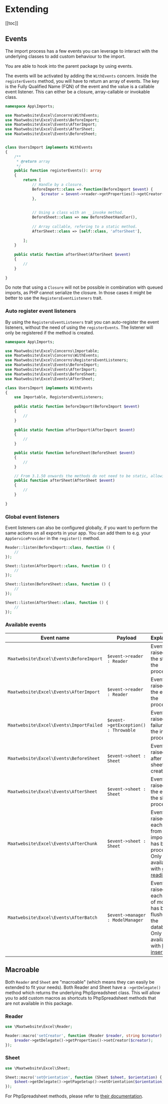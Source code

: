 # Extending

[[toc]]

## Events

The import process has a few events you can leverage to interact with the underlying 
classes to add custom behaviour to the import.

You are able to hook into the parent package by using events.

The events will be activated by adding the `WithEvents` concern. Inside the `registerEvents` method, you 
will have to return an array of events. The key is the Fully Qualified Name (FQN) of the event and the value is a callable event listener.
This can either be a closure, array-callable or invokable class.

```php
namespace App\Imports;

use Maatwebsite\Excel\Concerns\WithEvents;
use Maatwebsite\Excel\Events\BeforeImport;
use Maatwebsite\Excel\Events\AfterImport;
use Maatwebsite\Excel\Events\AfterSheet;
use Maatwebsite\Excel\Events\BeforeSheet;


class UsersImport implements WithEvents
{
    /**
     * @return array
     */
    public function registerEvents(): array
    {
        return [
            // Handle by a closure.
            BeforeImport::class => function(BeforeImport $event) {
                $creator = $event->reader->getProperties()->getCreator();
            },
			
		   
            // Using a class with an __invoke method.
            BeforeSheet::class => new BeforeSheetHandler(),
            
            // Array callable, refering to a static method.
            AfterSheet::class => [self::class, 'afterSheet'],
                        
        ];
    }
    
    public static function afterSheet(AfterSheet $event) 
    {
        //
    }
	
}
```

Do note that using a `Closure` will not be possible in combination with queued imports, as PHP cannot serialize the closure.
In those cases it might be better to use the `RegistersEventListeners` trait.

### Auto register event listeners

By using the `RegistersEventListeners` trait you can auto-register the event listeners,
without the need of using the `registerEvents`. The listener will only be registered if the method is created. 

```php
namespace App\Imports;

use Maatwebsite\Excel\Concerns\Importable;
use Maatwebsite\Excel\Concerns\WithEvents;
use Maatwebsite\Excel\Concerns\RegistersEventListeners;
use Maatwebsite\Excel\Events\BeforeImport;
use Maatwebsite\Excel\Events\AfterImport;
use Maatwebsite\Excel\Events\BeforeSheet;
use Maatwebsite\Excel\Events\AfterSheet;

class UsersImport implements WithEvents
{
    use Importable, RegistersEventListeners;
    
    public static function beforeImport(BeforeImport $event)
    {
        //
    }
	
    public static function afterImport(AfterImport $event)
    {
        //
    }

    public static function beforeSheet(BeforeSheet $event)
    {
        //
    }

    // From 3.1.50 onwards the methods do not need to be static, allowing use of $this
    public function afterSheet(AfterSheet $event)
    {
        //
    }
	
}
```

### Global event listeners

Event listeners can also be configured globally, if you want to perform the same actions on all exports in your app.
You can add them to e.g. your `AppServiceProvider` in the `register()` method.

```php
Reader::listen(BeforeImport::class, function () {
    //
});

Sheet::listen(AfterImport::class, function () {
    //
});

Sheet::listen(BeforeSheet::class, function () {
    //
});

Sheet::listen(AfterSheet::class, function () {
    //
});


```

### Available events

| Event name | Payload | Explanation |
|---- |----| ----|
|`Maatwebsite\Excel\Events\BeforeImport` | `$event->reader : Reader` | Event gets raised at the start of the process. | 
| `Maatwebsite\Excel\Events\AfterImport` | `$event->reader : Reader` | Event gets raised at the end of the  process. |
| `Maatwebsite\Excel\Events\ImportFailed` | `$event->getException() : Throwable` | Event gets raised on failure of the import process. |
| `Maatwebsite\Excel\Events\BeforeSheet` | `$event->sheet : Sheet` | Event gets raised just after the sheet is created. |
| `Maatwebsite\Excel\Events\AfterSheet` | `$event->sheet : Sheet` | Event gets raised at the end of the sheet process. |
| `Maatwebsite\Excel\Events\AfterChunk` | `$event->sheet : Sheet` | Event gets raised after each chunk from the import file has been processed. Only available with [chunk reading](https://docs.laravel-excel.com/3.1/imports/chunk-reading.html) |
| `Maatwebsite\Excel\Events\AfterBatch` | `$event->manager : ModelManager` | Event gets raised after each batch of model has been flushed to the database. Only available with [batch inserts](https://docs.laravel-excel.com/3.1/imports/batch-inserts.html) |


## Macroable

Both `Reader` and `Sheet` are "macroable" (which means they can easily be extended to fit your needs). 
Both Reader and Sheet have a `->getDelegate()` method which returns the underlying PhpSpreadsheet class. 
This will allow you to add custom macros as shortcuts to PhpSpreadsheet methods that are not available in this package. 

### Reader

```php
use \Maatwebsite\Excel\Reader;

Reader::macro('setCreator', function (Reader $reader, string $creator) {
    $reader->getDelegate()->getProperties()->setCreator($creator);
});
```

### Sheet

```php
use \Maatwebsite\Excel\Sheet;

Sheet::macro('setOrientation', function (Sheet $sheet, $orientation) {
    $sheet->getDelegate()->getPageSetup()->setOrientation($orientation);
});
```

For PhpSpreadsheet methods, please refer to [their documentation](https://phpspreadsheet.readthedocs.io/).
